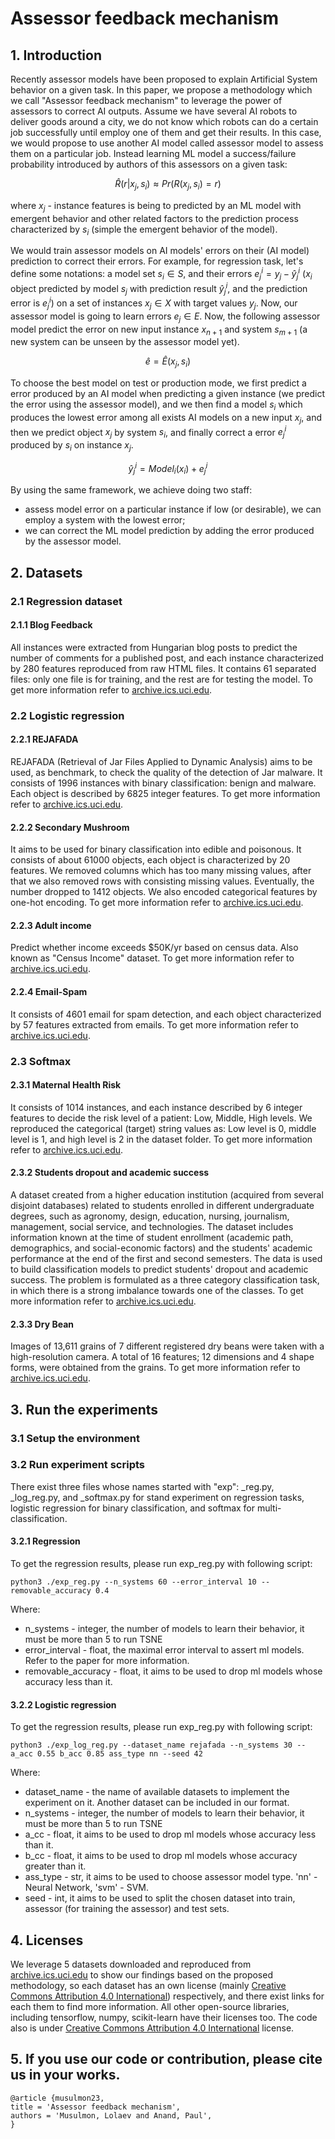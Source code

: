 # Assessor feedback mechanism
## 1. Introduction
Recently assessor models have been proposed to explain Artificial System behavior on a given task. In this paper, we propose a methodology which we call "Assessor feedback mechanism" to leverage the power of assessors to correct AI outputs. Assume we have several AI robots to deliver goods around a city, we do not know which robots can do a certain job successfully until employ one of them and get their results. In this case, we would propose to use another AI model called assessor model to assess them on a particular job. Instead learning ML model a success/failure probability introduced by authors of this assessors on a given task:

$$\hat{R}(r|x_j, s_i)\approx Pr(R(x_j, s_i)=r)$$

where $x_j$ - instance features is being to predicted by an ML model with emergent behavior and other related factors to the prediction process characterized by $s_i$ (simple the emergent behavior of the model). 

We would train assessor models on AI models' errors on their (AI model) prediction to correct their errors. For example, for regression task, let's define some notations: a model set $s_i \in S$, and their errors $e_j^i=y_j-\hat{y}_j^i$ ($x_i$ object predicted by model $s_j$ with prediction result $\hat{y}_j^i$, and the prediction error is $e_j^i$) on a set of instances $x_j \in X$ with target values $y_j$. Now, our assessor model is going to learn errors $e_j \in E$. Now, the following assessor model predict the error on new input instance $x_{n+1}$ and system $s_{m+1}$ (a new system can be unseen by the assessor model yet).

$$\hat{e}=\hat{E}(x_j, s_i)$$

To choose the best model on test or production mode, we first predict a error produced by an AI model when predicting a given instance (we predict the error using the assessor model), and we then find a model $s_i$ which produces the lowest error among all exists AI models on a new input $x_j$, and then we predict object $x_j$ by system $s_i$, and finally correct a error $e_j^i$ produced by $s_i$ on instance $x_j$.

$$\hat{y}_j^i=Model_i(x_i)+e_j^i$$

By using the same framework, we achieve doing two staff:

- assess model error on a particular instance if low (or desirable), we can employ a system with the lowest error;
- we can correct the ML model prediction by adding the error produced by the assessor model.
## 2. Datasets

### 2.1 Regression dataset
#### 2.1.1 Blog Feedback
All instances were extracted from Hungarian blog posts to predict the number of comments for a published post, and each instance characterized by 280 features reproduced from raw HTML files. It contains 61 separated files: only one file is for training, and the rest are for testing the model. To get more information refer to [archive.ics.uci.edu](https://archive.ics.uci.edu/dataset/304/blogfeedback).
### 2.2 Logistic regression
#### 2.2.1 REJAFADA
REJAFADA (Retrieval of Jar Files Applied to Dynamic Analysis) aims to be used, as benchmark, to check the quality of the detection of Jar malware. It consists of 1996 instances with binary classification: benign and malware. Each object is described by 6825 integer features. To get more information refer to [archive.ics.uci.edu](https://archive.ics.uci.edu/dataset/848/secondary+mushroom+dataset).
#### 2.2.2 Secondary Mushroom
It aims to be used for binary classification into edible and poisonous. It consists of about 61000 objects, each object is characterized by 20 features. We removed columns which has too many missing values, after that we also removed rows with consisting missing values. Eventually, the number dropped to 1412 objects. We also encoded categorical features by one-hot encoding. To get more information refer to [archive.ics.uci.edu](https://archive.ics.uci.edu/dataset/860/rejafada).
#### 2.2.3 Adult income
Predict whether income exceeds $50K/yr based on census data. Also known as "Census Income" dataset. To get more information refer to [archive.ics.uci.edu](https://archive.ics.uci.edu/dataset/2/adult).
#### 2.2.4 Email-Spam
It consists of 4601 email for spam detection, and each object characterized by 57 features extracted from emails. To get more information refer to [archive.ics.uci.edu](https://archive.ics.uci.edu/dataset/94/spambase).

### 2.3 Softmax
#### 2.3.1 Maternal Health Risk
It consists of 1014 instances, and each instance described by 6 integer features to decide the risk level of a patient: Low, Middle, High levels. We reproduced the categorical (target) string values as: Low level is 0, middle level is 1, and high level is 2 in the dataset folder. To get more information refer to [archive.ics.uci.edu](https://archive.ics.uci.edu/dataset/863/maternal+health+risk).
#### 2.3.2 Students dropout and academic success
A dataset created from a higher education institution (acquired from several disjoint databases) related to students enrolled in different undergraduate degrees, such as agronomy, design, education, nursing, journalism, management, social service, and technologies. The dataset includes information known at the time of student enrollment (academic path, demographics, and social-economic factors) and the students' academic performance at the end of the first and second semesters. The data is used to build classification models to predict students' dropout and academic success. The problem is formulated as a three category classification task, in which there is a strong imbalance towards one of the classes. To get more information refer to [archive.ics.uci.edu](https://archive.ics.uci.edu/dataset/697/predict+students+dropout+and+academic+success).
#### 2.3.3 Dry Bean
Images of 13,611 grains of 7 different registered dry beans were taken with a high-resolution camera. A total of 16 features; 12 dimensions and 4 shape forms, were obtained from the grains. To get more information refer to [archive.ics.uci.edu](https://archive.ics.uci.edu/dataset/602/dry+bean+dataset).


## 3. Run the experiments

### 3.1 Setup the environment

### 3.2 Run experiment scripts

There exist three files whose names started with "exp": _reg.py, _log_reg.py, and _softmax.py for stand experiment on regression tasks, logistic regression for binary classification, and softmax for multi-classification.

#### 3.2.1 Regression
To get the regression results, please run exp_reg.py with following script:

```
python3 ./exp_reg.py --n_systems 60 --error_interval 10 --removable_accuracy 0.4
```
Where:
- n_systems - integer, the number of models to learn their behavior, it must be more than 5 to run TSNE
- error_interval - float, the maximal error interval to assert ml models. Refer to the paper for more information.
- removable_accuracy - float, it aims to be used to drop ml models whose accuracy less than it.

#### 3.2.2 Logistic regression
To get the regression results, please run exp_reg.py with following script:

```
python3 ./exp_log_reg.py --dataset_name rejafada --n_systems 30 --a_acc 0.55 b_acc 0.85 ass_type nn --seed 42
```
Where:
- dataset_name - the name of available datasets to implement the experiment on it. Another dataset can be included in our format.
- n_systems - integer, the number of models to learn their behavior, it must be more than 5 to run TSNE
- a_cc - float, it aims to be used to drop ml models whose accuracy less than it.
- b_cc - float, it aims to be used to drop ml models whose accuracy greater than it.
- ass_type - str, it aims to be used to choose assessor model type. 'nn' - Neural Network, 'svm' - SVM.
- seed - int, it aims to be used to split the chosen dataset into train, assessor (for training the assessor) and test sets.

## 4. Licenses

We leverage 5 datasets downloaded and reproduced from [archive.ics.uci.edu](https://archive.ics.uci.edu) to show our findings based on the proposed methodology, so each dataset has an own license (mainly [Creative Commons Attribution 4.0 International](https://creativecommons.org/licenses/by/4.0/legalcode)) respectively, and there exist links for each them to find more information. All other open-source libraries, including tensorflow, numpy, scikit-learn have their licenses too. The code also is under [Creative Commons Attribution 4.0 International](https://creativecommons.org/licenses/by/4.0/legalcode) license.

## 5. If you use our code or contribution, please cite us in your works.

```
@article {musulmon23,
title = 'Assessor feedback mechanism',
authors = 'Musulmon, Lolaev and Anand, Paul',
}

```